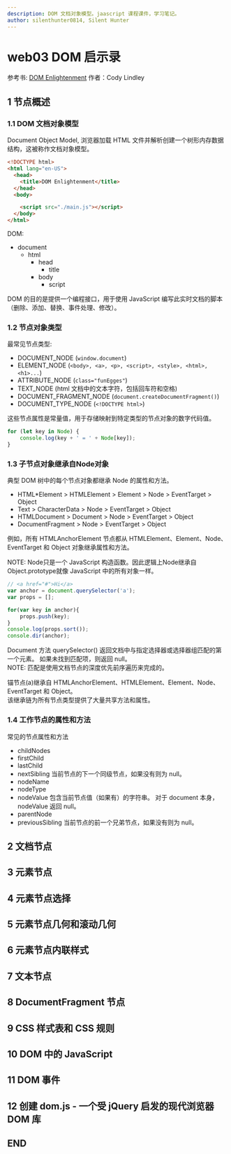 ```yaml
---
description: DOM 文档对象模型。jaascript 课程课件，学习笔记。  
author: silenthunter0814, Silent Hunter
---
```


# web03 DOM 启示录

参考书: [DOM Enlightenment](http://domenlightenment.com/)
作者：Cody Lindley


## 1 节点概述

### 1.1 DOM 文档对象模型

Document Object Model, 浏览器加载 HTML 文件并解析创建一个树形内存数据结构，这被称作文档对象模型。

```html
<!DOCTYPE html>
<html lang="en-US">
  <head>  
    <title>DOM Enlightenment</title>
  </head>
  <body>

    <script src="./main.js"></script>
  </body>
</html>
```
DOM:

- document
  - html
    - head
      - title
    - body
      - script

DOM 的目的是提供一个编程接口，用于使用 JavaScript 编写此实时文档的脚本（删除、添加、替换、事件处理、修改）。

### 1.2 节点对象类型

最常见节点类型:

- DOCUMENT_NODE (`window.document`)
- ELEMENT_NODE  (`<body>, <a>, <p>, <script>, <style>, <html>, <h1>...`)
- ATTRIBUTE_NODE  (`class="funEgges"`)
- TEXT_NODE (html 文档中的文本字符，包括回车符和空格)
- DOCUMENT_FRAGMENT_NODE  (`document.createDocumentFragment()`)
- DOCUMENT_TYPE_NODE  (`<!DOCTYPE html>`)

这些节点属性是常量值，用于存储映射到特定类型的节点对象的数字代码值。

```javascript
for (let key in Node) {
    console.log(key + ' = ' + Node[key]);
}
```

### 1.3 子节点对象继承自Node对象

典型 DOM 树中的每个节点对象都继承 Node 的属性和方法。

- HTML*Element > HTMLElement > Element > Node > EventTarget > Object
- Text > CharacterData > Node > EventTarget > Object
- HTMLDocument > Document > Node > EventTarget > Object
- DocumentFragment > Node > EventTarget > Object

例如，所有 HTMLAnchorElement 节点都从 HTMLElement、Element、Node、EventTarget 和 Object 对象继承属性和方法。

NOTE: Node只是一个 JavaScript 构造函数。因此逻辑上Node继承自Object.prototype就像 JavaScript 中的所有对象一样。

```javascript
// <a href="#">Hi</a>
var anchor = document.querySelector('a');
var props = [];

for(var key in anchor){
    props.push(key);   
}
console.log(props.sort());
console.dir(anchor);
```

Document 方法 querySelector() 返回文档中与指定选择器或选择器组匹配的第一个元素。 如果未找到匹配项，则返回 null。  
NOTE: 匹配是使用文档节点的深度优先前序遍历来完成的。  

锚节点(a)继承自 HTMLAnchorElement、HTMLElement、Element、Node、EventTarget 和 Object。  
该继承链为所有节点类型提供了大量共享方法和属性。

### 1.4 工作节点的属性和方法

常见的节点属性和方法
- childNodes
- firstChild
- lastChild
- nextSibling 当前节点的下一个同级节点，如果没有则为 null。
- nodeName
- nodeType
- nodeValue 包含当前节点值（如果有）的字符串。 对于 document 本身，nodeValue 返回 null。
- parentNode
- previousSibling 当前节点的前一个兄弟节点，如果没有则为 null。




## 2 文档节点






## 3 元素节点



## 4 元素节点选择


## 5 元素节点几何和滚动几何


## 6 元素节点内联样式


## 7 文本节点


## 8 DocumentFragment 节点


## 9 CSS 样式表和 CSS 规则


## 10  DOM 中的 JavaScript



## 11 DOM 事件


## 12 创建 dom.js - 一个受 jQuery 启发的现代浏览器 DOM 库



## END